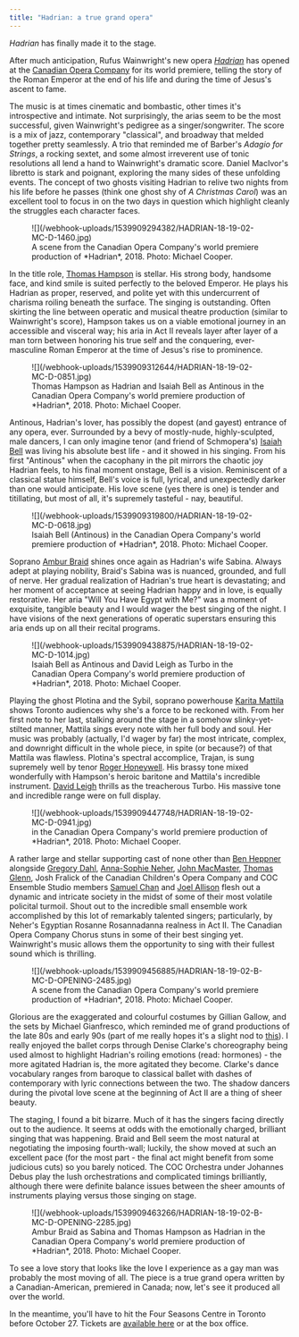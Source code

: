 ```yaml
---
title: "Hadrian: a true grand opera"
---
```


*Hadrian* has finally made it to the stage.

After much anticipation, Rufus Wainwright's new opera [*Hadrian*](https://www.coc.ca/productions/16480) has opened at the [Canadian Opera Company](/scene/companies/canadian-opera-company/) for its world premiere, telling the story of the Roman Emperor at the end of his life and during the time of Jesus's ascent to fame. 

The music is at times cinematic and bombastic, other times it's introspective and intimate. Not surprisingly, the arias seem to be the most successful, given Wainwright's pedigree as a singer/songwriter. The score is a mix of jazz, contemporary "classical", and broadway that melded together pretty seamlessly. A trio that reminded me of Barber's *Adagio for Strings*, a rocking sextet, and some almost irreverent use of tonic resolutions all lend a hand to Wainwright's dramatic score. Daniel MacIvor's libretto is stark and poignant, exploring the many sides of these unfolding events. The concept of two ghosts visiting Hadrian to relive two nights from his life before he passes (think one ghost shy of *A Christmas Carol*) was an excellent tool to focus in on the two days in question which highlight cleanly the struggles each character faces.

<figure data-type="image">
![](/webhook-uploads/1539909294382/HADRIAN-18-19-02-MC-D-1460.jpg)
<figcaption>A scene from the Canadian Opera Company's world premiere production of *Hadrian*, 2018. Photo: Michael Cooper.</figcaption>
</figure>

In the title role, [Thomas Hampson](/scene/people/thomas-hampson/) is stellar. His strong body, handsome face, and kind smile is suited perfectly to the beloved Emperor. He plays his Hadrian as proper, reserved, and polite yet with this undercurrent of charisma roiling beneath the surface. The singing is outstanding. Often skirting the line between operatic and musical theatre production (similar to Wainwright's score), Hampson takes us on a viable emotional journey in an accessible and visceral way; his aria in Act II reveals layer after layer of a man torn between honoring his true self and the conquering, ever-masculine Roman Emperor at the time of Jesus's rise to prominence.

<figure data-type="image">
![](/webhook-uploads/1539909312644/HADRIAN-18-19-02-MC-D-0851.jpg)
<figcaption> Thomas Hampson as Hadrian and Isaiah Bell as Antinous in the Canadian Opera Company's world premiere production of *Hadrian*, 2018. Photo: Michael Cooper.</figcaption>
</figure>

Antinous, Hadrian's lover, has possibly the dopest (and gayest) entrance of any opera, ever. Surrounded by a bevy of mostly-nude, highly-sculpted, male dancers, I can only imagine tenor (and friend of Schmopera's) [Isaiah Bell](/authors/isaiah-bell/) was living his absolute best life - and it showed in his singing.  From his first "Antinous" when the cacophany in the pit mirrors the chaotic joy Hadrian feels, to his final moment onstage, Bell is a vision. Reminiscent of a classical statue himself, Bell's voice is full, lyrical, and unexpectedly darker than one would anticipate. His love scene (yes there is one) is tender and titillating, but most of all, it's supremely tasteful - nay, beautiful. 

<figure data-type="image">
![](/webhook-uploads/1539909319800/HADRIAN-18-19-02-MC-D-0618.jpg)
<figcaption>Isaiah Bell (Antinous) in the Canadian Opera Company's world premiere production of *Hadrian*, 2018. Photo: Michael Cooper.</figcaption>
</figure>

Soprano [Ambur Braid](/scene/people/ambur-braid/) shines once again as Hadrian's wife Sabina. Always adept at playing nobility, Braid's Sabina was is nuanced, grounded, and full of nerve. Her gradual realization of Hadrian's true heart is devastating; and her moment of acceptance at seeing Hadrian happy and in love, is equally restorative. Her aria "Will You Have Egypt with Me?" was a moment of exquisite, tangible beauty and I would wager the best singing of the night. I have visions of the next generations of operatic superstars ensuring this aria ends up on all their recital programs. 

<figure data-type="image">
![](/webhook-uploads/1539909438875/HADRIAN-18-19-02-MC-D-1014.jpg)
<figcaption>Isaiah Bell as Antinous and David Leigh as Turbo in the Canadian Opera Company's world premiere production of *Hadrian*, 2018. Photo: Michael Cooper.</figcaption>
</figure>

Playing the ghost Plotina and the Sybil, soprano powerhouse [Karita Mattila](/scene/people/karita-mattila/) shows Toronto audiences why she's a force to be reckoned with. From her first note to her last, stalking around the stage in a somehow slinky-yet-stilted manner, Mattila sings every note with her full body and soul. Her music was probably (actually, I'd wager by far) the most intricate, complex, and downright difficult in the whole piece, in spite (or because?) of that Mattila was flawless. Plotina's spectral accomplice, Trajan, is sung supremely well by tenor [Roger Honeywell](/scene/people/roger-honeywell/). His brassy tone mixed wonderfully with Hampson's heroic baritone and Mattila's incredible instrument. [David Leigh](/scene/people/david-leigh/) thrills as the treacherous Turbo. His massive tone and incredible range were on full display.

<figure data-type="image">
![](/webhook-uploads/1539909447748/HADRIAN-18-19-02-MC-D-0941.jpg)
<figcaption> in the Canadian Opera Company's world premiere production of *Hadrian*, 2018. Photo: Michael Cooper.</figcaption>
</figure>

A rather large and stellar supporting cast of none other than [Ben Heppner](/scene/people/ben-heppner/) alongside [Gregory Dahl](/scene/people/gregory-dahl/), [Anna-Sophie Neher](/scene/people/anna-sophie-neher/), [John MacMaster](/scene/people/john-macmaster/), [Thomas Glenn](/scene/people/thomas-glenn/), Josh Fralick of the Canadian Children's Opera Company and COC Ensemble Studio members [Samuel Chan](/scene/people/samuel-chan/) and [Joel Allison](/scene/people/joel-allison/) flesh out a dynamic and intricate society in the midst of some of their most volatile policital turmoil. Shout out to the incredible small ensemble work accomplished by this lot of remarkably talented singers; particularly, by Neher's Egyptian Rosanne Rosannadanna realness in Act II. The Canadian Opera Company Chorus stuns in some of their best singing yet. Wainwright's music allows them the opportunity to sing with their fullest sound which is thrilling. 

<figure data-type="image">
![](/webhook-uploads/1539909456885/HADRIAN-18-19-02-B-MC-D-OPENING-2485.jpg)
<figcaption>A scene from the Canadian Opera Company's world premiere production of *Hadrian*, 2018. Photo: Michael Cooper.</figcaption>
</figure>

Glorious are the exaggerated and colourful costumes by Gillian Gallow, and the sets by Michael Gianfresco, which reminded me of grand productions of the late 80s and early 90s (part of me really hopes it's a slight nod to [this](https://youtu.be/QpX80Soj44M")). I really enjoyed the ballet corps through Denise Clarke's choreography being used almost to highlight Hadrian's roiling emotions (read: hormones) - the more agitated Hadrian is, the more agitated they become. Clarke's dance vocabulary ranges from baroque to classical ballet with dashes of contemporary with lyric connections between the two. The shadow dancers during the pivotal love scene at the beginning of Act II are a thing of sheer beauty. 

The staging, I found a bit bizarre. Much of it has the singers facing directly out to the audience. It seems at odds with the emotionally charged, brilliant singing that was happening. Braid and Bell seem the most natural at negotiating the imposing fourth-wall; luckily, the show moved at such an excellent pace (for the most part - the final act might benefit from some judicious cuts) so you barely noticed. The COC Orchestra under Johannes Debus play the lush orchestrations and complicated timings brilliantly, although there were definite balance issues between the sheer amounts of instruments playing versus those singing on stage. 

<figure data-type="image">
![](/webhook-uploads/1539909463266/HADRIAN-18-19-02-B-MC-D-OPENING-2285.jpg)
<figcaption>Ambur Braid as Sabina and Thomas Hampson as Hadrian in the Canadian Opera Company's world premiere production of *Hadrian*, 2018. Photo: Michael Cooper.</figcaption>
</figure>

To see a love story that looks like the love I experience as a gay man was probably the most moving of all. The piece is a true grand opera written by a Canadian-American, premiered in Canada; now, let's see it produced all over the world. 

In the meantime, you'll have to hit the Four Seasons Centre in Toronto before October 27. Tickets are [available here](https://www.coc.ca/productions/16480) or at the box office. 

